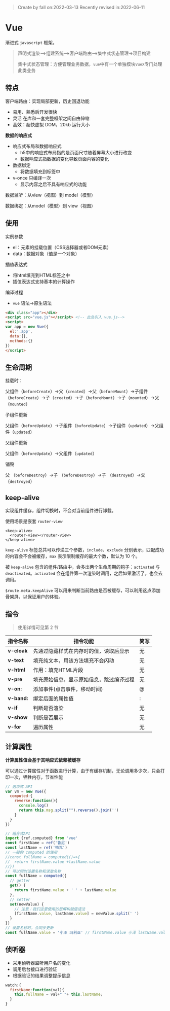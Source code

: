 > Create by fall on:2022-03-13
> Recently revised in:2022-06-11

# Vue

渐进式 `javascript` 框架。

> 声明式渲染-->组建系统-->客户端路由-->集中式状态管理->项目构建
>
> 集中式状态管理：方便管理业务数据，`vue`中有一个单独模块`VueX`专门处理此类业务

## 特点

客户端路由：实现局部更新，历史回退功能

- 易用、熟悉后开发很快
- 灵活 在库和一套完整框架之间自由伸缩
- 高效：超快虚拟 DOM，20kb 运行大小

**数据的响应式**

- 响应式布局和数据响应式
  - h5中的响应式布局指的是页面尺寸随着屏幕大小进行改变
  - 数据响应式指数据的变化导致页面内容的变化
- 数据绑定
  - 将数据填充到标签中
- v-once 只编译一次
  - 显示内容之后不具有响应式的功能

数据监听：从view（视图）到 model（模型）

数据绑定：从model（模型）到 view（视图）

## 使用

实例参数

- el：元素的挂载位置（CSS选择器或者DOM元素）
- data：数据对象（值是一个对象）

插值表达式

- 将html填充到HTML标签之中
- 插值表达式支持基本的计算操作

编译过程

- `vue` 语法->原生语法

```html
<div class="app"></div>
<script src="vue.js"></script> <!-- 此处引入 vue.js-->
<script>
var app = new Vue({
  el:'.app',
  data:{},
  methods:{}
})
</script>
```

## 生命周期

挂载时：

父组件（`beforeCreate`）->父（`created`）->父（`beforeMount`）->子组件（`beforeCreate`）->子（`created`）->子（`beforeMount`）->子（`mounted`）->父（`mounted`）

子组件更新

父组件（`beforeUpdate`）->子组件（`buforeUpdate`）->子组件（`updated`）->父组件（`updated`）

父组件更新

父组件（`beforeUpdate`）->父组件（`updated`）

销毁

父 （`beforeDestroy`）->子 （`beforeDestroy`）->子 （`destroyed`）->父 （`destroyed`）

## keep-alive

实现组件缓存，组件切换时，不会对当前组件进行卸载。

使用场景是嵌套 `router-view`

```vue
<keep-alive>
  <router-view></router-view>
</keep-alive>
```

`keep-alive` 标签总共可以传递三个参数，`include`、`exclude` 分别表示，匹配成功的内容会不会被缓存，`max` 表示限制缓存的最大个数，默认为 10 个。  

被 `keep-alive` 包含的组件/路由中，会多出两个生命周期的钩子：`activated` 与 `deactivated`。`activated` 会在组件第一次渲染时调用，之后如果激活了，也会去调用。

`$route.meta.keepAlive` 可以用来判断当前路由是否被缓存，可以利用这点添加骨架屏，以保证用户的体验。

## 指令

> 使用详情可见第 2 节

| 指令名称    | 指令功能                                 | 简写 |
| ----------- | ---------------------------------------- | ---- |
| **v-cloak** | 先通过隐藏样式在内存时的值，读取后显示   | 无   |
| **v-text**  | 填充纯文本，用该方法填充不会闪动         | 无   |
| **v-html**  | 作用：填充HTML片段                       | 无   |
| **v-pre**   | 填充原始信息，显示原始信息，跳过编译过程 | 无   |
| **v-on:**   | 添加事件(点击事件，移动时间)             | @    |
| **v-band:** | 绑定后面的属性值                         | :    |
| **v-if**    | 判断是否渲染                             | 无   |
| **v-show**  | 判断是否展示                             | 无   |
| **v-for**   | 遍历属性                                 | 无   |

## 计算属性

**计算属性值会基于其响应式依赖被缓存**

可以通过计算属性对于函数进行计算，由于有缓存机制，无论调用多少次，只会打印一次，牺牲内存，节省性能

```js
// 选项式 API
var vm = new Vue({
  computed:{
    reverse:function(){
      console.log()
      return this.msg.split("").reverse().join('')
    }
  }    
})
```

```js
// 组合式API
import {ref,computed} from 'vue'
const firstName = ref('鲁尼')
const lastName = ref('帕瓦')
// 一般的 computed 的使用
//const fullName = computed(()=>{
//  return firstName.value +lastName.value
//})
// 可以同时设置名称和读取名称
const fullName = computed({
  // getter
  get() {
    return firstName.value + ' ' + lastName.value
  },
  // setter
  set(newValue) {
    // 注意：我们这里使用的是解构赋值语法
    [firstName.value, lastName.value] = newValue.split(' ')
  }
})
// 设置名称时，会同步更新
const fullName.value = '小泽 玛利亚' // firstName.value 小泽 lastName.value 玛利亚
```



## 侦听器

- 采用侦听器监听用户名的变化
- 调用后台接口进行验证
- 根据验证的结果调整提示信息

```js
watch:{
  firstName:function(val){
    this.fullName = val+" "+ this.lastName;
  }
}
```


